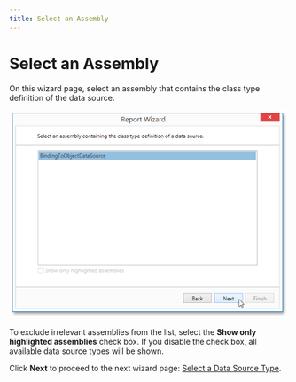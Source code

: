 ```yaml
---
title: Select an Assembly
---
```

# Select an Assembly
On this wizard page, select an assembly that contains the class type definition of the data source.

![WpfReportWizard_Object_SelectAssembly](../../../../../../images/Img122876.png)

To exclude irrelevant assemblies from the list, select the **Show only highlighted assemblies** check box.  If you disable the check box, all available data source types will be shown.

Click **Next** to proceed to the next wizard page: [Select a Data Source Type](../../../../../../../interface-elements-for-desktop/articles/report-designer/report-designer-for-wpf/report-wizard/data-bound-report/connect-to-an-object-data-source/select-a-data-source-type.md).
